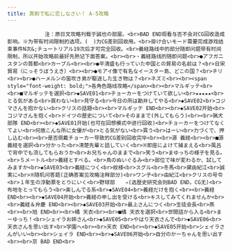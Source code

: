 ```yaml
---
title: 真剣で私に恋しなさい！ A-5攻略
---
```


                注：原日文攻略刊载于誠也の部屋。<br>BAD END观看与否不会对CG回收造成影响。※为带有时间限制的选项。(　)为CG差别回收用。<br>掛け合いモード需要完成游戏结束事件N次&;チュートリアル19次后才可完全回收。<br>義経路线中的部分随即问题带有时间限制，所以开始攻略前最好先熟记下面答案。<br><br>・義経路线的随即问题<br>●アフガニスタンの首都<br>カーブル<br><br>●平清盛も行っていた中国との貿易の名前は？<br>日宋貿易（にっそうぼうえき）<br><br>●モアイ像で有名なイースター島、どこの国？<br>チリ<br><br>●ハーメルンの笛吹き男が駆逐した生き物は？<br>ネズミ<br><br><span style="font-weight: bold;">各角色路线攻略</span><br><br>マルギッテ<br><br>■マルギッテを選択<br>◆SAVE01<br>チョーカーをつけていて欲しい<br>★★★★★<br>とる気がある<br>買わない<br>見守る<br>今日の所は勘弁してやる<br>◆SAVE02<br>コジマさんを抱かない<br>クリスの話題<br><br>マルギッテ END<br><br>◆SAVE02开始<br>コジマさんを抱く<br>ドイツの歴史について<br>そのままで(外してもらう)<br><br>猟犬部隊 END<br><br>◆SAVE01开始(也可在回想模式中进行回收)<br>チョーカーをつけてなくてよい<br>何故こんな所に女優が<br>とる気がない<br>買う<br>はーい<br>力づくで、押し込む<br><br>是否佩戴チョーカー导致的CG差别回收完毕<br><br>源 義経<br><br>■源 義経を選択<br>分かった<br>清楚先輩と話していく<br>※即座によけて捕まえる<br>風呂で背中でも流してもらおうか<br>お兄ちゃんのままで<br>笑う<br>まゆっちの様子を見る。<br>５メートル<br>義経とすべる。<br>鳥のぬいぐるみ<br>部位で味が変わるか、試してみますか<br>◆SAVE03<br>義経につく<br>紋様<br>スグル<br>冬馬<br>黛由紀江<br>誠実に<br>※随机问答题(正确答案见攻略注释部分)<br>ワン子<br>由紀江<br>クリスの号令<br>１年生の浮動票をとりにいく<br>野球部　　⇒(选歴史研究会则BAD END，CG无)<br>布地をとってもらう<br>楽しんでる系<br>◆SAVE04<br>義経だけを抱く<br><br>義経 END<br><br>◆SAVE04开始<br>義経の申し出を受ける<br>キスしてみてくれませんか<br><br>義経＆弁慶 END<br><br>◆SAVE03开始<br>最上さんにつく<br>生徒会長<br>燕<br><br>旭 END<br><br>橘 天衣<br><br>■橘 天衣を選択<br>世間話から入る<br>まーゆっち！<br>シェイラお姉さん<br>◆SAVE05<br>やはり天衣さんで<br>◆SAVE06<br>天衣さんを思い出す<br>学園へ<br><br>天衣 END<br><br>◆SAVE05开始<br>シェイラさんがいい<br><br>シェイラ END<br><br>◆SAVE06开始<br>自分のかーちゃんを思い出す<br><br>京 BAD END<br>
              
